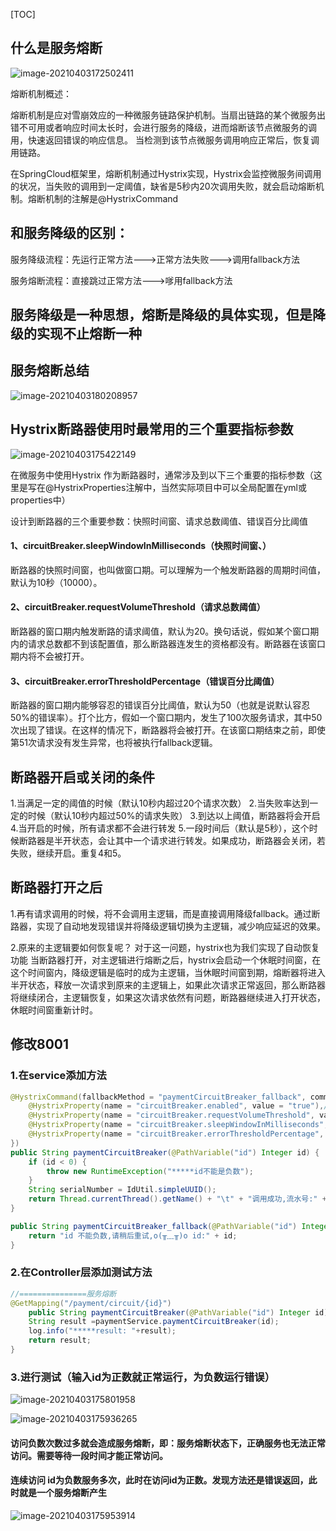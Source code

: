 [TOC]

## 什么是服务熔断

![image-20210403172502411](C:\Users\Administrator.MACHENI-KA32LTP\AppData\Roaming\Typora\typora-user-images\image-20210403172502411.png)

熔断机制概述：

熔断机制是应对雪崩效应的一种微服务链路保护机制。当扇出链路的某个微服务出错不可用或者响应时间太长时，会进行服务的降级，进而熔断该节点微服务的调用，快速返回错误的响应信息。
当检测到该节点微服务调用响应正常后，恢复调用链路。

在SpringCloud框架里，熔断机制通过Hystrix实现，Hystrix会监控微服务间调用的状况，当失败的调用到一定阈值，缺省是5秒内20次调用失败，就会启动熔断机制。熔断机制的注解是@HystrixCommand

## 和服务降级的区别：

服务降级流程：先运行正常方法--->正常方法失败--->调用fallback方法

服务熔断流程：直接跳过正常方法--->嗲用fallback方法

## 服务降级是一种思想，熔断是降级的具体实现，但是降级的实现不止熔断一种



## 服务熔断总结

![image-20210403180208957](C:\Users\Administrator.MACHENI-KA32LTP\AppData\Roaming\Typora\typora-user-images\image-20210403180208957.png)





## Hystrix断路器使用时最常用的三个重要指标参数

![image-20210403175422149](C:\Users\Administrator.MACHENI-KA32LTP\AppData\Roaming\Typora\typora-user-images\image-20210403175422149.png)

在微服务中使用Hystrix 作为断路器时，通常涉及到以下三个重要的指标参数（这里是写在@HystrixProperties注解中，当然实际项目中可以全局配置在yml或properties中）

设计到断路器的三个重要参数：快照时间窗、请求总数阈值、错误百分比阈值

#### 1、circuitBreaker.sleepWindowInMilliseconds（快照时间窗、）

断路器的快照时间窗，也叫做窗口期。可以理解为一个触发断路器的周期时间值，默认为10秒（10000）。

#### 2、circuitBreaker.requestVolumeThreshold（请求总数阈值）

断路器的窗口期内触发断路的请求阈值，默认为20。换句话说，假如某个窗口期内的请求总数都不到该配置值，那么断路器连发生的资格都没有。断路器在该窗口期内将不会被打开。

#### 3、circuitBreaker.errorThresholdPercentage（错误百分比阈值）

断路器的窗口期内能够容忍的错误百分比阈值，默认为50（也就是说默认容忍50%的错误率）。打个比方，假如一个窗口期内，发生了100次服务请求，其中50次出现了错误。在这样的情况下，断路器将会被打开。在该窗口期结束之前，即使第51次请求没有发生异常，也将被执行fallback逻辑。



## 断路器开启或关闭的条件

1.当满足一定的阈值的时候（默认10秒内超过20个请求次数）
2.当失败率达到一定的时候（默认10秒内超过50%的请求失败）
3.到达以上阈值，断路器将会开启
4.当开启的时候，所有请求都不会进行转发
5.一段时间后（默认是5秒），这个时候断路器是半开状态，会让其中一个请求进行转发。如果成功，断路器会关闭，若失败，继续开启。重复4和5。

## 断路器打开之后

1.再有请求调用的时候，将不会调用主逻辑，而是直接调用降级fallback。通过断路器，实现了自动地发现错误并将降级逻辑切换为主逻辑，减少响应延迟的效果。

2.原来的主逻辑要如何恢复呢？
对于这一问题，hystrix也为我们实现了自动恢复功能
当断路器打开，对主逻辑进行熔断之后，hystrix会启动一个休眠时间窗，在这个时间窗内，降级逻辑是临时的成为主逻辑，当休眠时间窗到期，熔断器将进入半开状态，释放一次请求到原来的主逻辑上，如果此次请求正常返回，那么断路器将继续闭合，主逻辑恢复，如果这次请求依然有问题，断路器继续进入打开状态，休眠时间窗重新计时。



## 修改8001

### 1.在service添加方法

```java
@HystrixCommand(fallbackMethod = "paymentCircuitBreaker_fallback", commandProperties = {
    @HystrixProperty(name = "circuitBreaker.enabled", value = "true"),// 是否开启断路器
    @HystrixProperty(name = "circuitBreaker.requestVolumeThreshold", value = "10"),// 请求次数
    @HystrixProperty(name = "circuitBreaker.sleepWindowInMilliseconds", value = "10000"),// 时间窗口期/时间范文
    @HystrixProperty(name = "circuitBreaker.errorThresholdPercentage", value = "60")// 失败率达到多少后跳闸
})
public String paymentCircuitBreaker(@PathVariable("id") Integer id) {
    if (id < 0) {
        throw new RuntimeException("*****id不能是负数");
    }
    String serialNumber = IdUtil.simpleUUID();
    return Thread.currentThread().getName() + "\t" + "调用成功,流水号:" + serialNumber;
}

public String paymentCircuitBreaker_fallback(@PathVariable("id") Integer id) {
    return "id 不能负数,请稍后重试,o(╥﹏╥)o id:" + id;
}
```

### 2.在Controller层添加测试方法

```java
//===============服务熔断
@GetMapping("/payment/circuit/{id}")
    public String paymentCircuitBreaker(@PathVariable("id") Integer id){
    String result =paymentService.paymentCircuitBreaker(id);
    log.info("*****result: "+result);
    return result;
}
```

### 3.进行测试（输入id为正数就正常运行，为负数运行错误）

![image-20210403175801958](C:\Users\Administrator.MACHENI-KA32LTP\AppData\Roaming\Typora\typora-user-images\image-20210403175801958.png)

![image-20210403175936265](C:\Users\Administrator.MACHENI-KA32LTP\AppData\Roaming\Typora\typora-user-images\image-20210403175936265.png)

#### 访问负数次数过多就会造成服务熔断，即：服务熔断状态下，正确服务也无法正常访问。需要等待一段时间才能正常访问。

#### 连续访问 id为负数服务多次，此时在访问id为正数。发现方法还是错误返回，此时就是一个服务熔断产生

![image-20210403175953914](C:\Users\Administrator.MACHENI-KA32LTP\AppData\Roaming\Typora\typora-user-images\image-20210403175953914.png)